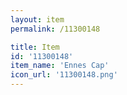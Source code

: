 ```yaml
---
layout: item
permalink: /11300148

title: Item
id: '11300148'
item_name: 'Ennes Cap'
icon_url: '11300148.png'
---
```


